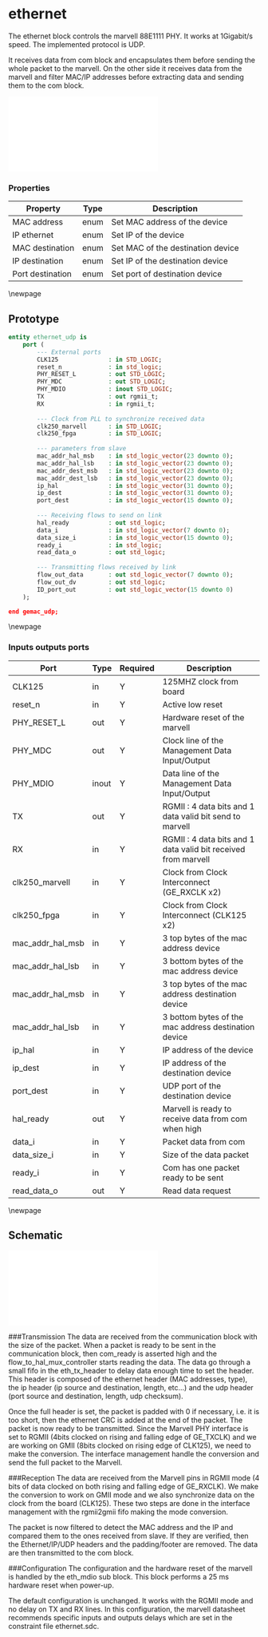 # ethernet

The ethernet block controls the marvell 88E1111 PHY. It works at 1Gigabit/s speed. The implemented protocol is UDP.
  
It receives data from com block and encapsulates them before sending the whole packet to the marvell. 
On the other side it receives data from the marvell and filter MAC/IP addresses before extracting data and sending them to the com block.


![Ethernet block](ethernet_chain.pdf)



### Properties

Property | Type  | Description
-----|-------|------------
MAC address |  enum | Set MAC address of the device
IP ethernet | enum | Set IP of the device
MAC destination | enum | Set MAC of the destination device
IP destination | enum | Set IP of the destination device
Port destination | enum | Set port of destination device

\newpage

## Prototype

```vhdl
entity ethernet_udp is
	port (
		--- External ports
        CLK125				: in STD_LOGIC;
		reset_n				: in std_logic;
		PHY_RESET_L 		: out STD_LOGIC;
		PHY_MDC 			: out STD_LOGIC;
		PHY_MDIO 			: inout STD_LOGIC;
		TX					: out rgmii_t;
		RX					: in rgmii_t;
		
        --- Clock from PLL to synchronize received data
        clk250_marvell      : in STD_LOGIC;
        clk250_fpga         : in STD_LOGIC;
        
        --- parameters from slave
        mac_addr_hal_msb    : in std_logic_vector(23 downto 0);
        mac_addr_hal_lsb    : in std_logic_vector(23 downto 0);
        mac_addr_dest_msb   : in std_logic_vector(23 downto 0);
        mac_addr_dest_lsb   : in std_logic_vector(23 downto 0);
        ip_hal              : in std_logic_vector(31 downto 0);
        ip_dest             : in std_logic_vector(31 downto 0);
        port_dest           : in std_logic_vector(15 downto 0);
        
		--- Receiving flows to send on link
        hal_ready           : out std_logic;
		data_i  		    : in std_logic_vector(7 downto 0);
        data_size_i         : in std_logic_vector(15 downto 0);
        ready_i             : in std_logic;
        read_data_o         : out std_logic;
		
		--- Transmitting flows received by link
		flow_out_data		: out std_logic_vector(7 downto 0);
		flow_out_dv			: out std_logic;
		ID_port_out			: out std_logic_vector(15 downto 0)
	);

end gemac_udp;
```
\newpage

### Inputs outputs ports

Port | Type | Required | Description
-----|------|----------|------------
CLK125 | in | Y | 125MHZ clock from board
reset_n | in | Y | Active low reset
PHY_RESET_L |out |Y|Hardware reset of the marvell
PHY_MDC |out |Y|Clock line of the Management Data Input/Output
PHY_MDIO|inout|Y|Data line of the Management Data Input/Output
TX|out|Y|RGMII : 4 data bits and 1 data valid bit send to marvell
RX|in|Y|RGMII : 4 data bits and 1 data valid bit received from marvell
clk250_marvell|in|Y|Clock from Clock Interconnect (GE_RXCLK x2)
clk250_fpga|in|Y|Clock from Clock Interconnect (CLK125 x2)
mac_addr_hal_msb|in|Y| 3 top bytes of the mac address device 
mac_addr_hal_lsb|in|Y| 3 bottom bytes of the mac address device
mac_addr_hal_msb|in|Y| 3 top bytes of the mac address destination device 
mac_addr_hal_lsb|in|Y| 3 bottom bytes of the mac address destination device
ip_hal|in|Y| IP address of the device
ip_dest|in|Y| IP address of the destination device
port_dest|in|Y| UDP port of the destination device
hal_ready|out|Y| Marvell is ready to receive data from com when high
data_i|in|Y|Packet data from com
data_size_i|in|Y|Size of the data packet 
ready_i|in|Y|Com has one packet ready to be sent
read_data_o|out|Y|Read data request


\newpage

## Schematic
![Ethernet](ethernet_schema.pdf)

###Transmission
The data are received from the communication block with the size of the packet. When a packet is ready to be sent in the communication block, then com_ready is asserted high and the flow_to_hal_mux_controller starts reading the data. The data go through a small fifo in the eth_tx_header to delay data enough time to set the header. This header is composed of the ethernet header (MAC addresses, type), the ip header (ip source and destination, length, etc...) and the udp header (port source and destination, length, udp checksum). 

Once the full header is set, the packet is padded with 0 if necessary, i.e. it is too short, then the ethernet CRC is added at the end of the packet. The packet is now ready to be transmitted. 
Since the Marvell PHY interface is set to RGMII (4bits clocked on rising and falling edge of GE_TXCLK) and we are working on GMII (8bits clocked on rising edge of CLK125), we need to make the conversion. The interface management handle the conversion and send the full packet to the Marvell.


###Reception
The data are received from the Marvell pins in RGMII mode (4 bits of data clocked on both rising and falling edge of GE_RXCLK). We make the conversion to work on GMII mode and we also synchronize data on the clock from the board (CLK125). These two steps are done in the interface management with the rgmii2gmii fifo making the mode conversion. 

The packet is now filtered to detect the MAC address and the IP and compared them to the ones received from slave. If they are verified, then the Ethernet/IP/UDP headers and the padding/footer are removed. The data are then transmitted to the com block.

###Configuration
The configuration and the hardware reset of the marvell is handled by the eth_mdio sub block.  This block performs a 25 ms hardware reset when power-up. 

The default configuration is unchanged. It works with the RGMII mode and no delay on TX and RX lines. In this configuration, the marvell datasheet recommends specific inputs and outputs delays which are set in the constraint file ethernet.sdc.

 
